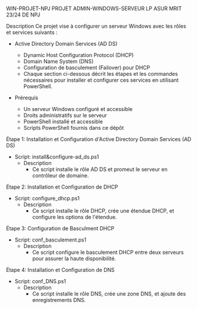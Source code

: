 WIN-PROJET-NPJ
PROJET ADMIN-WINDOWS-SERVEUR LP ASUR MRIT 23/24 DE NPJ

Description
Ce projet vise à configurer un serveur Windows avec les rôles et services suivants :

- Active Directory Domain Services (AD DS)
  - Dynamic Host Configuration Protocol (DHCP)
  - Domain Name System (DNS)
  - Configuration de basculement (Failover) pour DHCP
  - Chaque section ci-dessous décrit les étapes et les commandes nécessaires pour installer et configurer ces services en utilisant PowerShell.

- Prérequis
  -  Un serveur Windows configuré et accessible
  -  Droits administratifs sur le serveur
  -  PowerShell installé et accessible
  -  Scripts PowerShell fournis dans ce dépôt

Étape 1: Installation et Configuration d'Active Directory Domain Services (AD DS)
  - Script: install&configure-ad_ds.ps1
     - Description
       - Ce script installe le rôle AD DS et promeut le serveur en contrôleur de domaine.


Étape 2: Installation et Configuration de DHCP
  - Script: configure_dhcp.ps1
    - Description
        - Ce script installe le rôle DHCP, crée une étendue DHCP, et configure les options de l'étendue.


Étape 3: Configuration de Basculment DHCP
  - Script: conf_basculement.ps1
    - Description
      - Ce script configure le basculement DHCP entre deux serveurs pour assurer la haute disponibilité.

Étape 4: Installation et Configuration de DNS
  - Script: conf_DNS.ps1
    - Description
      - Ce script installe le rôle DNS, crée une zone DNS, et ajoute des enregistrements DNS.
